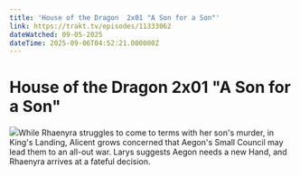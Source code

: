 ```yaml
---
title: 'House of the Dragon  2x01 "A Son for a Son"' 
link: https://trakt.tv/episodes/11333062
dateWatched: 09-05-2025
dateTime: 2025-09-06T04:52:21.000000Z
---
```

# House of the Dragon  2x01 "A Son for a Son"

![](https://walter-r2.trakt.tv/images/episodes/011/333/062/screenshots/thumb/81caa7f5f6.jpg)While Rhaenyra struggles to come to terms with her son's murder, in King's Landing, Alicent grows concerned that Aegon's Small Council may lead them to an all-out war. Larys suggests Aegon needs a new Hand, and Rhaenyra arrives at a fateful decision.
